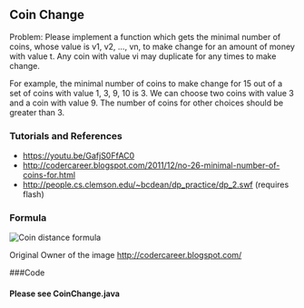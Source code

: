 ## Coin Change
  Problem: Please implement a function which gets the minimal number of coins, whose value is v1, v2, …, vn, to make change for an amount of money with value t. Any coin with value vi may duplicate for any times to make change.

For example, the minimal number of coins to make change for 15 out of a set of coins with value 1, 3, 9, 10 is 3. We can choose two coins with value 3 and a coin with value 9. The number of coins for other choices should be greater than 3.

### Tutorials and References
* https://youtu.be/GafjS0FfAC0
* http://codercareer.blogspot.com/2011/12/no-26-minimal-number-of-coins-for.html
* http://people.cs.clemson.edu/~bcdean/dp_practice/dp_2.swf (requires flash)

### Formula
![Coin distance formula](http://1.bp.blogspot.com/-sGGt_QucnR8/TuMROOCgckI/AAAAAAAABBs/0z9S0LU1QVI/s1600/26_Figure1.PNG)

Original Owner of the image http://codercareer.blogspot.com/

###Code 
#### Please see CoinChange.java 

